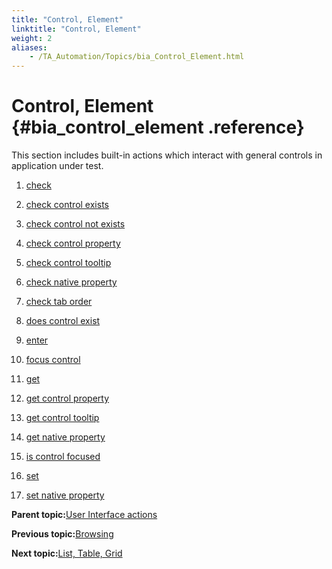 ```yaml
--- 
title: "Control, Element"
linktitle: "Control, Element"
weight: 2
aliases: 
    - /TA_Automation/Topics/bia_Control_Element.html
---
```

# Control, Element {#bia_control_element .reference}

This section includes built-in actions which interact with general controls in application under test.

1.  [check](../../TA_Automation/Topics/bia_check.html)  

2.  [check control exists](../../TA_Automation/Topics/bia_check_control_exists.html)  

3.  [check control not exists](../../TA_Automation/Topics/bia_check_control_not_exists.html)  

4.  [check control property](../../TA_Automation/Topics/bia_check_control_property.html)  

5.  [check control tooltip](../../TA_Automation/Topics/bia_check_control_tooltip.html)  

6.  [check native property](../../TA_Automation/Topics/bia_check_native_property.html)  

7.  [check tab order](../../TA_Automation/Topics/bia_check_tab_order.html)  

8.  [does control exist](../../TA_Automation/Topics/bia_does_control_exist.html)  

9.  [enter](../../TA_Automation/Topics/bia_enter.html)  

10. [focus control](../../TA_Automation/Topics/bia_focus_control.html)  

11. [get](../../TA_Automation/Topics/bia_get.html)  

12. [get control property](../../TA_Automation/Topics/bia_get_control_property.html)  

13. [get control tooltip](../../TA_Automation/Topics/bia_get_control_tooltip.html)  

14. [get native property](../../TA_Automation/Topics/bia_get_native_property.html)  

15. [is control focused](../../TA_Automation/Topics/bia_is_control_focused.html)  

16. [set](../../TA_Automation/Topics/bia_set.html)  

17. [set native property](../../TA_Automation/Topics/bia_set_native_property.html)  


**Parent topic:**[User Interface actions](../../TA_Automation/Topics/bia_User_Interface.html)

**Previous topic:**[Browsing](../../TA_Automation/Topics/bia_browsing.html)

**Next topic:**[List, Table, Grid](../../TA_Automation/Topics/bia_List_Table_Grid.html)

